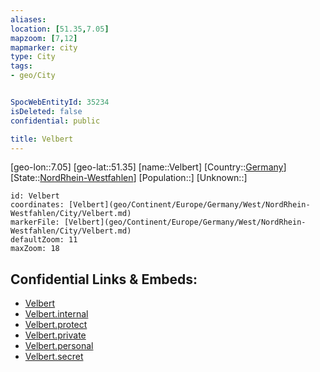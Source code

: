 ```yaml
---
aliases: 
location: [51.35,7.05]
mapzoom: [7,12] 
mapmarker: city 
type: City
tags:
- geo/City


SpocWebEntityId: 35234
isDeleted: false
confidential: public

title: Velbert
---
```

[geo-lon::7.05]
[geo-lat::51.35]
[name::Velbert]
[Country::[Germany](geo/Continent/Europe/Germany.md)]
[State::[NordRhein-Westfahlen](NordRhein-Westfahlen)]
[Population::]
[Unknown::]


```leaflet
id: Velbert
coordinates: [Velbert](geo/Continent/Europe/Germany/West/NordRhein-Westfahlen/City/Velbert.md)
markerFile: [Velbert](geo/Continent/Europe/Germany/West/NordRhein-Westfahlen/City/Velbert.md)
defaultZoom: 11 
maxZoom: 18
```


## Confidential Links & Embeds: 
- [Velbert](../../../../../../../../_public/geo/Continent/Europe/Germany/West/NordRhein-Westfahlen/City/Velbert.md) 
- [Velbert.internal](../../../../../../../../_internal/geo/Continent/Europe/Germany/West/NordRhein-Westfahlen/City/Velbert.internal.md) 
- [Velbert.protect](../../../../../../../../_protect/geo/Continent/Europe/Germany/West/NordRhein-Westfahlen/City/Velbert.protect.md) 
- [Velbert.private](../../../../../../../../_private/geo/Continent/Europe/Germany/West/NordRhein-Westfahlen/City/Velbert.private.md) 
- [Velbert.personal](../../../../../../../../_personal/geo/Continent/Europe/Germany/West/NordRhein-Westfahlen/City/Velbert.personal.md) 
- [Velbert.secret](../../../../../../../../_secret/geo/Continent/Europe/Germany/West/NordRhein-Westfahlen/City/Velbert.secret.md) 
